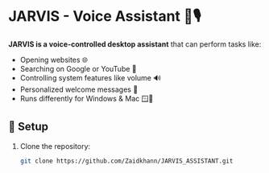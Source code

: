 # JARVIS - Voice Assistant 🧠🎙️

**JARVIS is a voice-controlled desktop assistant** that can perform tasks like:

- Opening websites 🌐
- Searching on Google or YouTube 🔎
- Controlling system features like volume 🔊
- Personalized welcome messages 💬
- Runs differently for Windows & Mac 🪟🍎

## 🔧 Setup

1. Clone the repository:
   ```bash
   git clone https://github.com/Zaidkhann/JARVIS_ASSISTANT.git
